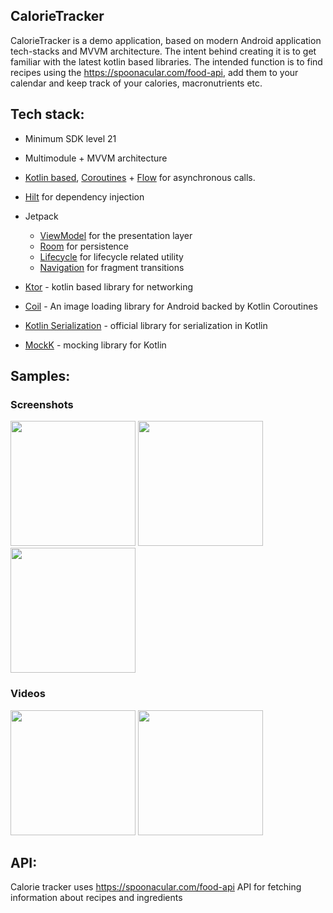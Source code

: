 ## CalorieTracker

CalorieTracker is a demo application, based on modern Android application tech-stacks and MVVM architecture. The intent behind creating it is to get familiar with the latest kotlin based libraries. The intended function is to find recipes using the https://spoonacular.com/food-api, add them to your calendar and keep track of your calories, macronutrients etc.

## Tech stack:
* Minimum SDK level 21
* Multimodule + MVVM architecture
* [Kotlin based](https://kotlinlang.org/), [Coroutines](https://github.com/Kotlin/kotlinx.coroutines) + [Flow](https://kotlin.github.io/kotlinx.coroutines/kotlinx-coroutines-core/kotlinx.coroutines.flow/) for asynchronous calls.
* [Hilt](https://dagger.dev/hilt/) for dependency injection
* Jetpack   
  * [ViewModel](https://developer.android.com/topic/libraries/architecture/viewmodel) for the presentation layer
  * [Room](https://developer.android.com/training/data-storage/room) for persistence
  * [Lifecycle](https://developer.android.com/jetpack/androidx/releases/lifecycle) for lifecycle related utility
  * [Navigation](https://developer.android.com/guide/navigation) for fragment transitions

* [Ktor](https://ktor.io/) - kotlin based library for networking
* [Coil](https://github.com/coil-kt/coil) - An image loading library for Android backed by Kotlin Coroutines
* [Kotlin Serialization](https://github.com/Kotlin/kotlinx.serialization) - official library for serialization in Kotlin
* [MockK](https://mockk.io/) - mocking library for Kotlin

## Samples:

### Screenshots
<p float="left">
<img src="https://user-images.githubusercontent.com/71257281/125061075-a6f97200-e0b5-11eb-9d09-d5cc9efac538.jpg" width="200">
<img src="https://user-images.githubusercontent.com/71257281/125062494-1ae84a00-e0b7-11eb-8915-c8ea90e28211.jpg" width="200">
<img src="https://user-images.githubusercontent.com/71257281/125061108-ae208000-e0b5-11eb-8cd3-6187a8d1d2e5.jpg" width="200">
 </p>
 
### Videos
 <p float="left">
<img src="https://user-images.githubusercontent.com/71257281/125096585-f6ec2f00-e0dd-11eb-802e-9aa243222f90.gif" width="200">
<img src="https://user-images.githubusercontent.com/71257281/125097762-20598a80-e0df-11eb-80ec-6e506004bec4.gif" width="200">
 </p>

## API:
Calorie tracker uses https://spoonacular.com/food-api API for fetching information about recipes and ingredients

